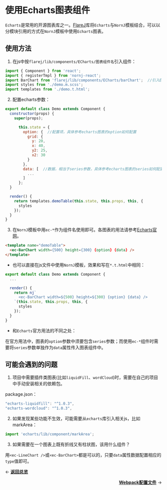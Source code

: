 # 使用Echarts图表组件

`Echarts`是常用的开源图表库之一。[FlareJ](https://github.com/joe-sky/flarej)库将`Echarts`与`NornJ`模板结合，可以以分模块引用的方式在`NornJ`模板中使用`Echarts`图表。

## 使用方法

1. 在js中按`flarej/lib/components/ECharts/图表组件名`引入组件：

```js
import { Component } from 'react';
import { registerTmpl } from 'nornj-react';
import BarChart from 'flarej/lib/components/ECharts/barChart';  //引入Echarts组件
import styles from './demo.m.scss';
import templates from './demo.t.html';
```

2. 配置echarts参数：

```js
export default class Demo extends Component {
  constructor(props) {
    super(props);

	  this.state = {
	    option: {  //配置项，具体参考echarts图表的option如何配置
	      grid: {
	        y: 20,
	        x: 40,
	        y2: 25,
	        x2: 30
	      }
	    },
	    data: [  //数据，相当于series参数，具体参考echarts图表的series如何配置
	      ...
	    ]
	  };
  }

  render() {
    return templates.demoTable(this.state, this.props, this, {
      styles
    });
  }
}
```

3. 在`NornJ`模板中用`ec-*`作为组件名使用即可。各图表的用法请参考[Echarts官网](http://echarts.baidu.com/index.html)。

```html
<template name="demoTable">
  <ec-BarChart width={500} height={300} {option} {data} />
</template>
```

* 也可以直接在js文件中使用`NornJ`模板，效果和写在`*.t.html`中相同：

```js
export default class Demo extends Component {
  ...

  render() {
    return nj`
      <ec-BarChart width=${500} height=${300} {option} {data} />
    `(this.state, this.props, this, {
      styles
    });
  }
}
```

* 和`Echarts`官方用法的不同之处：

在官方用法中，图表的`option`参数中须要包含`series`参数；而使用`ec-*`组件时需要将`series`参数单独作为`data`属性传入图表组件中。

## 可能会遇到的问题

1. 项目中需要插件类图表(比如`liquidFill`、`wordCloud`)时，需要在自己的项目中手动安装相关的依赖包。

package.json：

```js
"echarts-liquidfill": "^1.0.3",
"echarts-wordcloud": "^1.0.3",
```

2. 如果发现某些功能不生效，可能需要从`echarts`库引入相关js，比如markArea：

```js
import 'echarts/lib/component/markArea';
```

3. 如果需要在一个图表上既有折线又有柱状图，该用什么组件？

用`<ec-LineChart />`或`<ec-BarChart>`都是可以的，只要`data`属性数据配置相应的`type`值即可。

<p align="left">← <a href="overview.md"><b>返回总览</b></a></p>
<p align="right"><a href="webpackConfig.md"><b>Webpack配置文件</b></a> →</p>